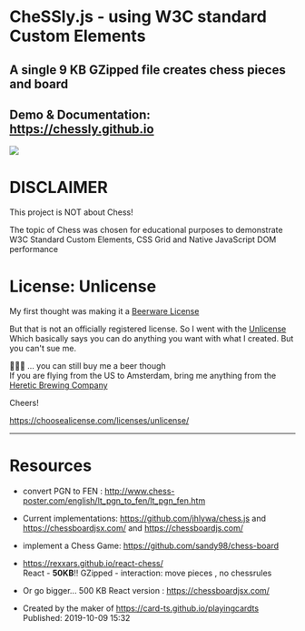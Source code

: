 # CheSSly.js - using W3C standard Custom Elements

## A single 9 KB GZipped file creates chess pieces and board

## Demo & Documentation: https://chessly.github.io

![](https://i.imgur.com/AZmMjfC.jpg)

# DISCLAIMER

This project is NOT about Chess! 

The topic of Chess was chosen for educational purposes to demonstrate W3C Standard Custom Elements, CSS Grid and Native JavaScript DOM performance

# License: Unlicense

My first thought was making it a [Beerware License](https://en.wikipedia.org/wiki/Beerware) 

But that is not an officially registered license. So I went with the [Unlicense](https://choosealicense.com/licenses/unlicense/)  
Which basically says you can do anything you want with what I created. But you can't sue me.

🍺🍺🍺 ... you can still buy me a beer though  
If you are flying from the US to Amsterdam, bring me anything from the [Heretic Brewing Company](http://hereticbrewing.com/beers)

Cheers!

https://choosealicense.com/licenses/unlicense/

<hr>

# Resources

* convert PGN to FEN : http://www.chess-poster.com/english/lt_pgn_to_fen/lt_pgn_fen.htm

* Current implementations: https://github.com/jhlywa/chess.js and https://chessboardjsx.com/  and https://chessboardjs.com/

* implement a Chess Game: https://github.com/sandy98/chess-board

* https://rexxars.github.io/react-chess/  
  React - **50KB**!! GZipped - interaction: move pieces , no chessrules

* Or go bigger... 500 KB React version : https://chessboardjsx.com/

* Created by the maker of https://card-ts.github.io/playingcardts
Published: 2019-10-09 15:32 
